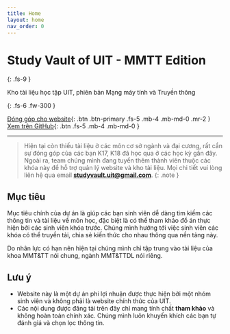 ```yaml
---
title: Home
layout: home
nav_order: 0
---
```


# **Study Vault of UIT - MMTT Edition**

{: .fs-9 }

Kho tài liệu học tập UIT, phiên bản Mạng máy tính và Truyền thông

{: .fs-6 .fw-300 }

[Đóng góp cho website](https://svuit.github.io/mmtt/docs/contribute){: .btn .btn-primary .fs-5 .mb-4 .mb-md-0 .mr-2 }
[Xem trên GitHub](https://github.com/SVUIT/mmtt){: .btn .fs-5 .mb-4 .mb-md-0 }

---

> Hiện tại còn thiếu tài liệu ở các môn cơ sở ngành và đại cương, rất cần sự đóng góp của các bạn K17, K18 đã học qua ở các học kỳ gần đây. Ngoài ra, team chúng mình đang tuyển thêm thành viên thuộc các khóa này để hỗ trợ quản lý website và kho tài liệu. Mọi chi tiết vui lòng liên hệ qua email **studyvault.uit@gmail.com**.
{: .note }

## Mục tiêu

Mục tiêu chính của dự án là giúp các bạn sinh viên dễ dàng tìm kiếm các thông tin và tài liệu về môn học, đặc biệt là có thể tham khảo đồ án thực hiện bởi các sinh viên khóa trước. Chúng mình hướng tới việc sinh viên các khóa có thể truyền tải, chia sẻ kiến thức cho nhau thông qua nền tảng này.

Do nhân lực có hạn nên hiện tại chúng mình chỉ tập trung vào tài liệu của khoa MMT&TT nói chung, ngành MMT&TTDL nói riêng.

## Lưu ý

- Website này là một dự án phi lợi nhuận được thực hiện bởi một nhóm sinh viên và không phải là website chính thức của UIT.
- Các nội dung được đăng tải trên đây chỉ mang tính chất **tham khảo** và không hoàn toàn chính xác. Chúng mình luôn khuyến khích các bạn tự đánh giá và chọn lọc thông tin.
